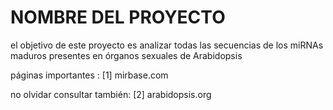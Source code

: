 NOMBRE DEL PROYECTO
==================

el objetivo de este proyecto es analizar todas las secuencias de los miRNAs\
 maduros presentes en órganos sexuales de Arabidopsis

páginas importantes :
[1] mirbase.com

no olvidar consultar también:
[2] arabidopsis.org
